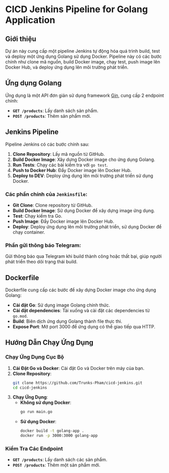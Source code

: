 # CICD Jenkins Pipeline for Golang Application

## Giới thiệu

Dự án này cung cấp một pipeline Jenkins tự động hóa quá trình build, test và deploy một ứng dụng Golang sử dụng Docker. Pipeline này có các bước chính như clone mã nguồn, build Docker image, chạy test, push image lên Docker Hub, và deploy ứng dụng lên môi trường phát triển.

## Ứng dụng Golang

Ứng dụng là một API đơn giản sử dụng framework [Gin](https://github.com/gin-gonic/gin), cung cấp 2 endpoint chính:

- **`GET /products`**: Lấy danh sách sản phẩm.
- **`POST /products`**: Thêm sản phẩm mới.

## Jenkins Pipeline

Pipeline Jenkins có các bước chính sau:

1. **Clone Repository**: Lấy mã nguồn từ GitHub.
2. **Build Docker Image**: Xây dựng Docker image cho ứng dụng Golang.
3. **Run Tests**: Chạy các bài kiểm tra với `go test`.
4. **Push to Docker Hub**: Đẩy Docker image lên Docker Hub.
5. **Deploy to DEV**: Deploy ứng dụng lên môi trường phát triển sử dụng Docker.

### Các phần chính của `Jenkinsfile`:

- **Git Clone**: Clone repository từ GitHub.
- **Build Docker Image**: Sử dụng Docker để xây dựng image ứng dụng.
- **Test**: Chạy kiểm tra Go.
- **Push Image**: Đẩy Docker image lên Docker Hub.
- **Deploy**: Deploy ứng dụng lên môi trường phát triển, sử dụng Docker để chạy container.

### Phần gửi thông báo Telegram:

Gửi thông báo qua Telegram khi build thành công hoặc thất bại, giúp người phát triển theo dõi trạng thái build.

## Dockerfile

Dockerfile cung cấp các bước để xây dựng Docker image cho ứng dụng Golang:

- **Cài đặt Go**: Sử dụng image Golang chính thức.
- **Cài đặt dependencies**: Tải xuống và cài đặt các dependencies từ `go.mod`.
- **Build**: Biên dịch ứng dụng Golang thành file thực thi.
- **Expose Port**: Mở port 3000 để ứng dụng có thể giao tiếp qua HTTP.

## Hướng Dẫn Chạy Ứng Dụng

### Chạy Ứng Dụng Cục Bộ

1. **Cài Đặt Go và Docker**: Cài đặt Go và Docker trên máy của bạn.
2. **Clone Repository**:
   ```bash
   git clone https://github.com/Trunks-Pham/cicd-jenkins.git
   cd cicd-jenkins
   ```
3. **Chạy Ứng Dụng**:
   - **Không sử dụng Docker**:
     ```bash
     go run main.go
     ```
   - **Sử dụng Docker**:
     ```bash
     docker build -t golang-app .
     docker run -p 3000:3000 golang-app
     ```

### Kiểm Tra Các Endpoint

- **`GET /products`**: Lấy danh sách các sản phẩm.
- **`POST /products`**: Thêm một sản phẩm mới.
